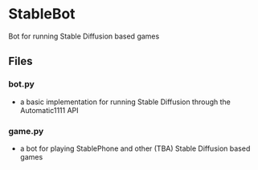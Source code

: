 # StableBot
Bot for running Stable Diffusion based games

## Files
### bot.py
- a basic implementation for running Stable Diffusion through the Automatic1111 API

### game.py
- a bot for playing StablePhone and other (TBA) Stable Diffusion based games
